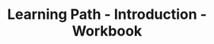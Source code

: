 ---
layout: learning-path-page
show_meta: false
title: Learning Path - Introduction - Workbook
learning_path_article: workbook/01-introduction.asciidoc
learning_path_group: Introduction
learning_path_menu_title: Introduction Workbook
learning_path_position: 7
no_video: true
---